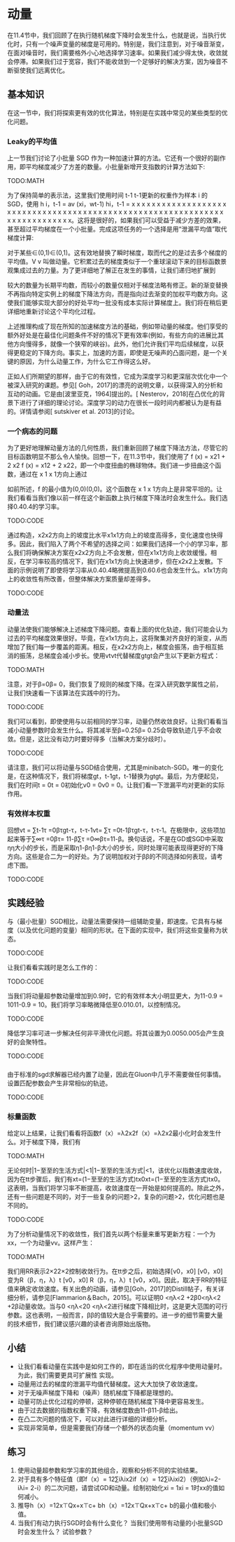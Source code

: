

<!--
 * @version:
 * @Author:  StevenJokes https://github.com/StevenJokes
 * @Date: 2020-07-14 11:47:05
 * @LastEditors:  StevenJokes https://github.com/StevenJokes
 * @LastEditTime: 2020-07-14 12:18:38
 * @Description:translate
 * @TODO::
 * @Reference:http://preview.d2l.ai/d2l-en/PR-1153/chapter_optimization/momentum.html
 * https://zh.d2l.ai/chapter_optimization/momentum.html
-->

# 动量

在11.4节中，我们回顾了在执行随机梯度下降时会发生什么，也就是说，当执行优化时，只有一个噪声变量的梯度是可用的。特别是，我们注意到，对于噪音渐变，在面对噪音时，我们需要格外小心地选择学习速率。如果我们减少得太快，收敛就会停滞。如果我们过于宽容，我们不能收敛到一个足够好的解决方案，因为噪音不断驱使我们远离优化。

## 基本知识

在这一节中，我们将探索更有效的优化算法，特别是在实践中常见的某些类型的优化问题。

### Leaky的平均值

上一节我们讨论了小批量 SGD 作为一种加速计算的方法。它还有一个很好的副作用，即平均梯度减少了方差的数量。小批量新增开支指数的计算方法如下:

TODO:MATH

为了保持简单的表示法，这里我们使用时间 t-1 t-1更新的权重作为样本 i 的 SGD，使用 h i，t-1 = av (xi，wt-1) hi，t-1 = x x x x x x x x x x x x x x x x x x x x x x x x x x x x x x x x x x x x x x x x x x x x x x x x x x x x x x x x x x x x x x x x x x x x x x x x x x x。这将是很好的，如果我们可以受益于减少方差的效果，甚至超过平均梯度在一个小批量。完成这项任务的一个选择是用“泄漏平均值”取代梯度计算:

对于某些∈(0,1)∈(0,1)。这有效地替换了瞬时梯度，取而代之的是过去多个梯度的平均值。V v 叫做动量。它积累过去的梯度类似于一个重球滚动下来的目标函数景观集成过去的力量。为了更详细地了解正在发生的事情，让我们递归地扩展到

较大的数量为长期平均数，而较小的数量仅相对于梯度法略有修正。新的渐变替换不再指向特定实例上的梯度下降法方向，而是指向过去渐变的加权平均数方向。这使我们能够实现大部分的好处平均一批没有成本实际计算梯度上。我们将在稍后更详细地重新讨论这个平均化过程。

上述推理构成了现在所知的加速梯度方法的基础，例如带动量的梯度。他们享受的额外好处是在最佳化问题条件不好的情况下更有效率(例如，有些方向的进展比其他方向慢得多，就像一个狭窄的峡谷)。此外，他们允许我们平均后续梯度，以获得更稳定的下降方向。事实上，加速的方面，即使是无噪声的凸面问题，是一个关键的原因，为什么动量工作，为什么它工作得这么好。

正如人们所期望的那样，由于它的有效性，它成为深度学习和更深层次优化中一个被深入研究的课题。参见[ Goh，2017]的漂亮的说明文章，以获得深入的分析和互动的动画。它是由[波里亚克，1964]提出的。[ Nesterov，2018]在凸优化的背景下进行了详细的理论讨论。深度学习的动力在很长一段时间内都被认为是有益的。详情请参阅[ sutskiver et al. 2013]的讨论。

### 一个病态的问题

为了更好地理解动量方法的几何性质，我们重新回顾了梯度下降法方法，尽管它的目标函数明显不那么令人愉快。回想一下，在11.3节中，我们使用了 f (x) = x21 + 2 x2 f (x) = x12 + 2 x22，即一个中度扭曲的椭球物体。我们进一步扭曲这个函数，通过在 x 1 x 1方向上通过

如前所述，f 的最小值为(0,0)(0,0)。这个函数在 x 1 x 1方向上是非常平坦的。让我们看看当我们像以前一样在这个新函数上执行梯度下降法时会发生什么。我们选择0.40.4的学习率。

TODO:CODE

通过构造，x2x2方向上的坡度比水平x1x1方向上的坡度高得多，变化速度也快得多。因此，我们陷入了两个不希望的选择之间：如果我们选择一个小的学习率，那么我们将确保解决方案在x2x2方向上不会发散，但在x1x1方向上收敛缓慢。相反，在学习率较高的情况下，我们在x1x1方向上快速进步，但在x2x2上发散。下面的示例说明了即使将学习率从0.40.4略微提高到0.60.6也会发生什么。x1x1方向上的收敛性有所改善，但整体解决方案质量却差得多。

TODO:CODE

### 动量法

动量法使我们能够解决上述梯度下降问题。查看上面的优化轨迹，我们可能会认为过去的平均梯度效果很好。毕竟，在x1x1方向上，这将聚集对齐良好的渐变，从而增加了我们每一步覆盖的距离。相反，在x2x2方向上，梯度会振荡，由于相互抵消的振荡，总梯度会减小步长。使用vtvt代替梯度gtgt会产生以下更新方程式：

TODO:MATH

注意，对于β=0β= 0，我们恢复了规则的梯度下降。在深入研究数学属性之前，让我们快速看一下该算法在实践中的行为。

TODO:CODE

我们可以看到，即使使用与以前相同的学习率，动量仍然收敛良好。让我们看看当减小动量参数时会发生什么。将其减半至β=0.25β= 0.25会导致轨迹几乎不会收敛。但是，这比没有动力时要好得多（当解决方案分歧时）。

TODO:CODE

请注意，我们可以将动量与SGD结合使用，尤其是minibatch-SGD。唯一的变化是，在这种情况下，我们将梯度gt，t-1gt，t-1替换为gtgt。最后，为方便起见，我们在时间t = 0t = 0初始化v0 = 0v0 = 0。让我们看一下泄漏平均对更新的实际作用。

### 有效样本权重

回想vt = ∑t-1τ =0βτgt-τ，t-τ-1vt= ∑τ =0t-1βτgt-τ，t-τ-1。在极限中，这些项加起来等于∑∞τ =0βτ= 11-β∑τ =0∞βτ=11-β。换句话说，不是在GD或SGD中采取ηη大小的步长，而是采取η1-βη1-β大小的步长，同时处理可能表现得更好的下降方向。这些是合二为一的好处。为了说明加权对于ββ的不同选择如何表现，请考虑下图。

TODO:CODE

## 实践经验

与（最小批量）SGD相比，动量法需要保持一组辅助变量，即速度。它具有与梯度（以及优化问题的变量）相同的形状。在下面的实现中，我们将这些变量称为状态。

TODO:CODE

让我们看看实践时是怎么工作的：

TODO:CODE

当我们将动量超参数动量增加到0.9时，它的有效样本大小明显更大，为11-0.9 = 1011-0.9 = 10。我们将学习率略微降低至0.010.01，以控制情况。

TODO:CODE

降低学习率可进一步解决任何非平滑优化问题。将其设置为0.0050.005会产生良好的会聚特性。

TODO:CODE

###

由于标准的sgd求解器已经内置了动量，因此在Gluon中几乎不需要做任何事情。设置匹配参数会产生非常相似的轨迹。

TODO:CODE


### 标量函数

给定以上结果，让我们看看将函数f（x）=λ2x2f（x）=λ2x2最小化时会发生什么。对于梯度下降，我们有

TODO:MATH

无论何时|1−至至的生活方式|<1|1−至至的生活方式|<1，该优化以指数速度收敛，因为在tt步骤后，我们有xt=(1−至至的生活方式)tx0xt=(1−至至的生活方式)tx0。这表明，当我们将学习率不断提高，收敛速度在一开始是如何提高的。除此之外，还有一些问题是不同的，对于一些复杂的问题>2，复杂的问题>2，优化问题也是不同的。

TODO:CODE


为了分析动量情况下的收敛性，我们首先以两个标量来重写更新方程：一个为xx，一个为动量vv。这样产生：

TODO:MATH

我们用RR表示2×22×2控制收敛行为。在tt步之后，初始选择[v0，x0] [v0，x0]变为R（β，η，λ）t [v0，x0] R（β，η，λ）t [v0，x0]。因此，取决于RR的特征值来确定收敛速度。有关出色的动画，请参见[Goh，2017]的Distill帖子，有关详细分析，请参见[Flammarion＆Bach，2015]。可以证明0 <ηλ<2 +2β0<ηλ<2 +2β动量收敛。当与0 <ηλ<20 <ηλ<2进行梯度下降相比时，这是更大范围的可行参数。这也表明，一般而言，ββ的值较大是合乎需要的。进一步的细节需要大量的技术细节，我们建议感兴趣的读者咨询原始出版物。

## 小结

* 让我们看看动量在实践中是如何工作的，即在适当的优化程序中使用动量时。为此，我们需要更具可扩展性
实现。
* 动量用过去的梯度的泄漏平均值代替梯度。这大大加快了收敛速度。
* 对于无噪声梯度下降和（噪声）随机梯度下降都是理想的。
* 动量可防止优化过程的停顿，这种停顿在随机梯度下降中更容易发生。
* 由于过去数据的指数权重下降，有效梯度数由11-β11-β给出。
* 在凸二次问题的情况下，可以对此进行详细的详细分析。
* 实现非常简单，但是需要我们存储一个额外的状态向量（momentum vv）

## 练习

1. 使用动量超参数和学习率的其他组合，观察和分析不同的实验结果。
2. 对于具有多个特征值（即f（x）= 12∑iλix2if（x）= 12∑iλixi2）（例如λi=2-iλi= 2-i）的二次问题，请尝试GD和动量。绘制初始化xi = 1xi = 1时xx的值如何减小。
3. 推导h（x）=12x⊤Qx+x⊤c+ bh（x）=12x⊤Qx+x⊤c+ b的最小值和极小值。
4. 当我们有动力执行SGD时会有什么变化？ 当我们使用带有动量的小批量SGD时会发生什么？ 试验参数？
